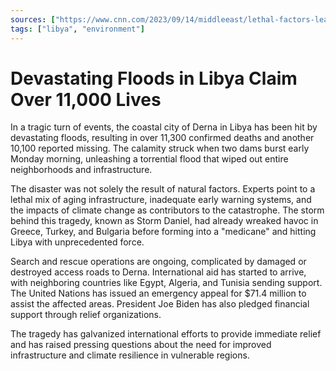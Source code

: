 ```yaml
---
sources: ["https://www.cnn.com/2023/09/14/middleeast/lethal-factors-leading-to-libya-floods-intl/index.html", "https://www.npr.org/2023/09/14/1199555068/death-toll-soars-to-11-300-from-flooding-in-libyan-coastal-city-of-derna"]
tags: ["libya", "environment"]
---
```


# Devastating Floods in Libya Claim Over 11,000 Lives

In a tragic turn of events, the coastal city of Derna in Libya has been hit by devastating floods, resulting in over 11,300 confirmed deaths and another 10,100 reported missing. The calamity struck when two dams burst early Monday morning, unleashing a torrential flood that wiped out entire neighborhoods and infrastructure.

The disaster was not solely the result of natural factors. Experts point to a lethal mix of aging infrastructure, inadequate early warning systems, and the impacts of climate change as contributors to the catastrophe. The storm behind this tragedy, known as Storm Daniel, had already wreaked havoc in Greece, Turkey, and Bulgaria before forming into a "medicane" and hitting Libya with unprecedented force.

Search and rescue operations are ongoing, complicated by damaged or destroyed access roads to Derna. International aid has started to arrive, with neighboring countries like Egypt, Algeria, and Tunisia sending support. The United Nations has issued an emergency appeal for $71.4 million to assist the affected areas. President Joe Biden has also pledged financial support through relief organizations.

The tragedy has galvanized international efforts to provide immediate relief and has raised pressing questions about the need for improved infrastructure and climate resilience in vulnerable regions.
